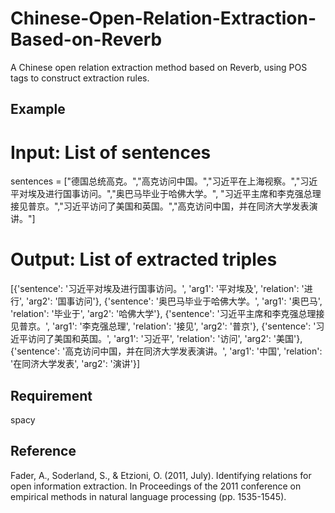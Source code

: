 # Chinese-Open-Relation-Extraction-Based-on-Reverb
A Chinese open relation extraction method based on Reverb, using POS tags to construct extraction rules.

## Example
# Input: List of sentences
sentences = ["德国总统高克。","高克访问中国。","习近平在上海视察。","习近平对埃及进行国事访问。","奥巴马毕业于哈佛大学。",
             "习近平主席和李克强总理接见普京。","习近平访问了美国和英国。","高克访问中国，并在同济大学发表演讲。"]
# Output: List of extracted triples
[{'sentence': '习近平对埃及进行国事访问。', 'arg1': '平对埃及', 'relation': '进行', 'arg2': '国事访问'}, {'sentence': '奥巴马毕业于哈佛大学。', 'arg1': '奥巴马', 'relation': '毕业于', 'arg2': '哈佛大学'}, {'sentence': '习近平主席和李克强总理接见普京。', 'arg1': '李克强总理', 'relation': '接见', 'arg2': '普京'}, {'sentence': '习近平访问了美国和英国。', 'arg1': '习近平', 'relation': '访问', 'arg2': '美国'}, {'sentence': '高克访问中国，并在同济大学发表演讲。', 'arg1': '中国', 'relation': '在同济大学发表', 'arg2': '演讲'}]

## Requirement
spacy

## Reference
Fader, A., Soderland, S., & Etzioni, O. (2011, July). Identifying relations for open information extraction. In Proceedings of the 2011 conference on empirical methods in natural language processing (pp. 1535-1545).
